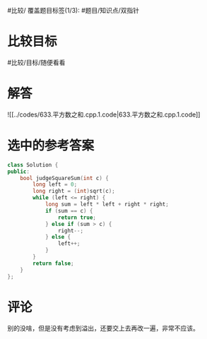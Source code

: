 #比较/
覆盖题目标签(1/3): #题目/知识点/双指针 
# 比较目标

#比较/目标/随便看看 

# 解答

![[../codes/633.平方数之和.cpp.1.code|633.平方数之和.cpp.1.code]]

# 选中的参考答案

``` cpp
class Solution {
public:
    bool judgeSquareSum(int c) {
        long left = 0;
        long right = (int)sqrt(c);
        while (left <= right) {
            long sum = left * left + right * right;
            if (sum == c) {
                return true;
            } else if (sum > c) {
                right--;
            } else {
                left++;
            }
        }
        return false;
    }
};
```

# 评论

别的没啥，但是没有考虑到溢出，还要交上去再改一遍，非常不应该。